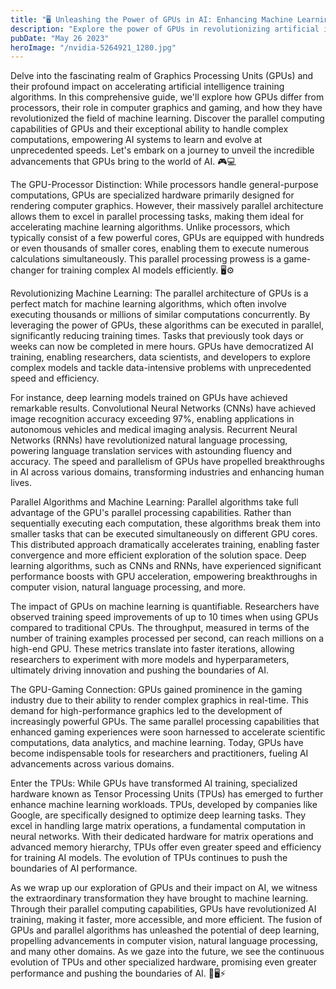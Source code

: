 ```yaml
---
title: "🖥️ Unleashing the Power of GPUs in AI: Enhancing Machine Learning with Parallel Computing 🚀"
description: "Explore the power of GPUs in revolutionizing artificial intelligence as we delve into their parallel computing capabilities and their role in accelerating machine learning. Discover how GPUs differ from processors, witness the rise of TPUs, and unveil the metrics behind their remarkable performance enhancements. 🚀🖥️⚙️"
pubDate: "May 26 2023"
heroImage: "/nvidia-5264921_1280.jpg"
---
```


Delve into the fascinating realm of Graphics Processing Units (GPUs) and their profound impact on accelerating artificial intelligence training algorithms. In this comprehensive guide, we'll explore how GPUs differ from processors, their role in computer graphics and gaming, and how they have revolutionized the field of machine learning. Discover the parallel computing capabilities of GPUs and their exceptional ability to handle complex computations, empowering AI systems to learn and evolve at unprecedented speeds. Let's embark on a journey to unveil the incredible advancements that GPUs bring to the world of AI. 🎮💻

The GPU-Processor Distinction:
While processors handle general-purpose computations, GPUs are specialized hardware primarily designed for rendering computer graphics. However, their massively parallel architecture allows them to excel in parallel processing tasks, making them ideal for accelerating machine learning algorithms. Unlike processors, which typically consist of a few powerful cores, GPUs are equipped with hundreds or even thousands of smaller cores, enabling them to execute numerous calculations simultaneously. This parallel processing prowess is a game-changer for training complex AI models efficiently. 🖥️⚙️

Revolutionizing Machine Learning:
The parallel architecture of GPUs is a perfect match for machine learning algorithms, which often involve executing thousands or millions of similar computations concurrently. By leveraging the power of GPUs, these algorithms can be executed in parallel, significantly reducing training times. Tasks that previously took days or weeks can now be completed in mere hours. GPUs have democratized AI training, enabling researchers, data scientists, and developers to explore complex models and tackle data-intensive problems with unprecedented speed and efficiency.

For instance, deep learning models trained on GPUs have achieved remarkable results. Convolutional Neural Networks (CNNs) have achieved image recognition accuracy exceeding 97%, enabling applications in autonomous vehicles and medical imaging analysis. Recurrent Neural Networks (RNNs) have revolutionized natural language processing, powering language translation services with astounding fluency and accuracy. The speed and parallelism of GPUs have propelled breakthroughs in AI across various domains, transforming industries and enhancing human lives.

Parallel Algorithms and Machine Learning:
Parallel algorithms take full advantage of the GPU's parallel processing capabilities. Rather than sequentially executing each computation, these algorithms break them into smaller tasks that can be executed simultaneously on different GPU cores. This distributed approach dramatically accelerates training, enabling faster convergence and more efficient exploration of the solution space. Deep learning algorithms, such as CNNs and RNNs, have experienced significant performance boosts with GPU acceleration, empowering breakthroughs in computer vision, natural language processing, and more.

The impact of GPUs on machine learning is quantifiable. Researchers have observed training speed improvements of up to 10 times when using GPUs compared to traditional CPUs. The throughput, measured in terms of the number of training examples processed per second, can reach millions on a high-end GPU. These metrics translate into faster iterations, allowing researchers to experiment with more models and hyperparameters, ultimately driving innovation and pushing the boundaries of AI.

The GPU-Gaming Connection:
GPUs gained prominence in the gaming industry due to their ability to render complex graphics in real-time. This demand for high-performance graphics led to the development of increasingly powerful GPUs. The same parallel processing capabilities that enhanced gaming experiences were soon harnessed to accelerate scientific computations, data analytics, and machine learning. Today, GPUs have become indispensable tools for researchers and practitioners, fueling AI advancements across various domains.

Enter the TPUs:
While GPUs have transformed AI training, specialized hardware known as Tensor Processing Units (TPUs) has emerged to further enhance machine learning workloads. TPUs, developed by companies like Google, are specifically designed to optimize deep learning tasks. They excel in handling large matrix operations, a fundamental computation in neural networks. With their dedicated hardware for matrix operations and advanced memory hierarchy, TPUs offer even greater speed and efficiency for training AI models. The evolution of TPUs continues to push the boundaries of AI performance.

As we wrap up our exploration of GPUs and their impact on AI, we witness the extraordinary transformation they have brought to machine learning. Through their parallel computing capabilities, GPUs have revolutionized AI training, making it faster, more accessible, and more efficient. The fusion of GPUs and parallel algorithms has unleashed the potential of deep learning, propelling advancements in computer vision, natural language processing, and many other domains. As we gaze into the future, we see the continuous evolution of TPUs and other specialized hardware, promising even greater performance and pushing the boundaries of AI. 🚀🖥️⚡️